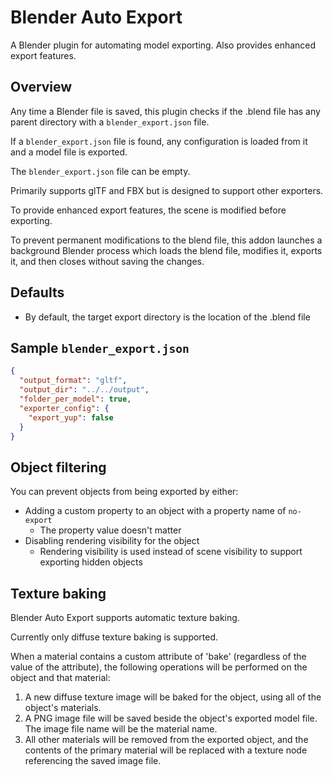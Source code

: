 # Blender Auto Export

A Blender plugin for automating model exporting.  Also provides enhanced export features.

## Overview

Any time a Blender file is saved, this plugin checks if the .blend file has any parent directory
with a `blender_export.json` file.

If a `blender_export.json` file is found, any configuration is loaded from it and a model file is exported.

The `blender_export.json` file can be empty.

Primarily supports glTF and FBX but is designed to support other exporters.

To provide enhanced export features, the scene is modified before exporting.

To prevent permanent modifications to the blend file, this addon launches a background Blender process which 
loads the blend file, modifies it, exports it, and then closes without saving the changes.

## Defaults

* By default, the target export directory is the location of the .blend file

## Sample `blender_export.json`
```json
{
  "output_format": "gltf",
  "output_dir": "../../output",
  "folder_per_model": true,
  "exporter_config": {
    "export_yup": false
  }
}
```
## Object filtering

You can prevent objects from being exported by either:

* Adding a custom property to an object with a property name of `no-export`
    * The property value doesn't matter
* Disabling rendering visibility for the object
    * Rendering visibility is used instead of scene visibility to support exporting hidden objects

## Texture baking

Blender Auto Export supports automatic texture baking.

Currently only diffuse texture baking is supported.

When a material contains a custom attribute of 'bake' (regardless of the value of the attribute),
the following operations will be performed on the object and that material:

1. A new diffuse texture image will be baked for the object, using all of the object's materials.
2. A PNG image file will be saved beside the object's exported model file.  The image file name will be the material name.
3. All other materials will be removed from the exported object, and the contents of the primary material will be replaced with a texture node referencing the saved image file. 
